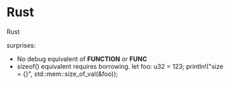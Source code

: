 # Rust
Rust

surprises:
- No debug equivalent of __FUNCTION__ or __FUNC__
- sizeof() equivalent requires borrowing.
  let foo: u32 = 123;
  println!("size = {}", std::mem::size_of_val(&foo));

  
